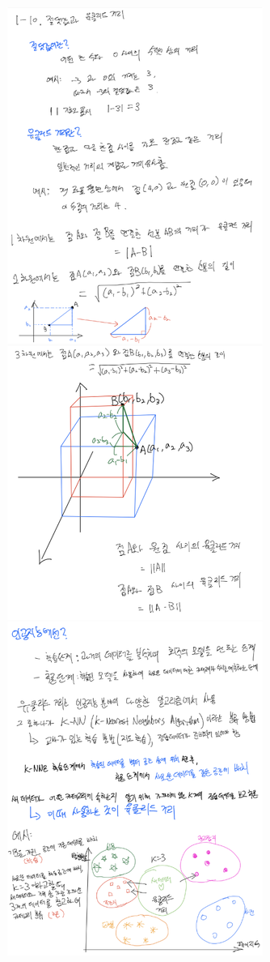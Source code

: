 <p align="center">
  <img width=700 alt="note" src="https://github.com/jasonheesanglee/theoretical_study/blob/main/Mathematics/1.%20Basic%20Mathematics/1-10.%20Absolute%20Value%20and%20Euclidean%20Distance/Note-1.png">
  <img width=700 alt="note" src="https://github.com/jasonheesanglee/theoretical_study/blob/main/Mathematics/1.%20Basic%20Mathematics/1-10.%20Absolute%20Value%20and%20Euclidean%20Distance/Note-2.png">
  <img width=700 alt="note" src="https://github.com/jasonheesanglee/theoretical_study/blob/main/Mathematics/1.%20Basic%20Mathematics/1-10.%20Absolute%20Value%20and%20Euclidean%20Distance/Note-3.png">
</p>
